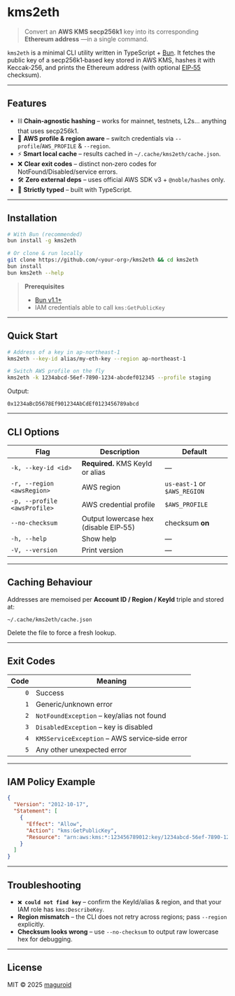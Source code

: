 # kms2eth

> Convert an **AWS KMS secp256k1** key into its corresponding **Ethereum address** —in a single command.

`kms2eth` is a minimal CLI utility written in TypeScript + [Bun](https://bun.sh). It fetches the public key of a secp256k1‑based key stored in AWS KMS, hashes it with Keccak‑256, and prints the Ethereum address (with optional [EIP‑55](https://eips.ethereum.org/EIPS/eip-55) checksum).

---

## Features

- ⛓ **Chain‑agnostic hashing** – works for mainnet, testnets, L2s… anything that uses secp256k1.
- 🪪 **AWS profile & region aware** – switch credentials via `--profile`/`AWS_PROFILE` & `--region`.
- ⚡️ **Smart local cache** – results cached in `~/.cache/kms2eth/cache.json`.
- ❌ **Clear exit codes** – distinct non‑zero codes for NotFound/Disabled/service errors.
- 🛠 **Zero external deps** – uses official AWS SDK v3 + `@noble/hashes` only.
- 🧪 **Strictly typed** – built with TypeScript.

---

## Installation

```bash
# With Bun (recommended)
bun install -g kms2eth

# Or clone & run locally
git clone https://github.com/<your-org>/kms2eth && cd kms2eth
bun install
bun kms2eth --help
```

> **Prerequisites**
>
> - [Bun v1.1+](https://bun.sh)
> - IAM credentials able to call `kms:GetPublicKey`

---

## Quick Start

```bash
# Address of a key in ap-northeast-1
kms2eth --key-id alias/my-eth-key --region ap-northeast-1

# Switch AWS profile on the fly
kms2eth -k 1234abcd-56ef-7890-1234-abcdef012345 --profile staging
```

Output:

```
0x1234aBcD5678Ef901234AbCdEf0123456789abcd
```

---

## CLI Options

| Flag                         | Description                           | Default                      |
| ---------------------------- | ------------------------------------- | ---------------------------- |
| `-k, --key-id <id>`          | **Required.** KMS KeyId or alias      | —                            |
| `-r, --region <awsRegion>`   | AWS region                            | `us-east-1` or `$AWS_REGION` |
| `-p, --profile <awsProfile>` | AWS credential profile                | `$AWS_PROFILE`               |
| `--no-checksum`              | Output lowercase hex (disable EIP‑55) | checksum **on**              |
| `-h, --help`                 | Show help                             | —                            |
| `-V, --version`              | Print version                         | —                            |

---

## Caching Behaviour

Addresses are memoised per **Account ID / Region / KeyId** triple and stored at:

```
~/.cache/kms2eth/cache.json
```

Delete the file to force a fresh lookup.

---

## Exit Codes

| Code | Meaning                                        |
| ---: | ---------------------------------------------- |
|  `0` | Success                                        |
|  `1` | Generic/unknown error                          |
|  `2` | `NotFoundException` – key/alias not found      |
|  `3` | `DisabledException` – key is disabled          |
|  `4` | `KMSServiceException` – AWS service‑side error |
|  `5` | Any other unexpected error                     |

---

## IAM Policy Example

```json
{
  "Version": "2012-10-17",
  "Statement": [
    {
      "Effect": "Allow",
      "Action": "kms:GetPublicKey",
      "Resource": "arn:aws:kms:*:123456789012:key/1234abcd-56ef-7890-1234-abcdef012345"
    }
  ]
}
```

---

## Troubleshooting

- **`❌ could not find key`** – confirm the KeyId/alias & region, and that your IAM role has `kms:DescribeKey`.
- **Region mismatch** – the CLI does not retry across regions; pass `--region` explicitly.
- **Checksum looks wrong** – use `--no-checksum` to output raw lowercase hex for debugging.

---

## License

MIT © 2025 [maguroid](https://github.com/maguroid)
